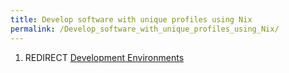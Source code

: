 ```yaml
---
title: Develop software with unique profiles using Nix
permalink: /Develop_software_with_unique_profiles_using_Nix/
---
```


1.  REDIRECT [Development Environments](/Development_Environments "wikilink")
